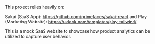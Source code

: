 This project relies heavily on:

Sakai (SaaS App): https://github.com/primefaces/sakai-react
and
Play (Marketing Website): https://uideck.com/templates/play-tailwind/

This is a mock SaaS website to showcase how product analytics can be utilized to capture user behavior. 
